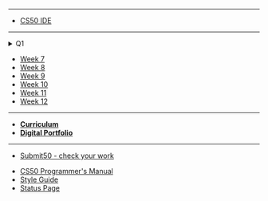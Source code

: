 ***
* [CS50 IDE](https://ide.cs50.io/)

***
<details>
    <summary>Q1</summary>
    <ul>
        <li><a href="https://candib80.github.io/ap/weeks/week0/">Week 0</a></li>
        <li><a href="https://candib80.github.io/ap/weeks/week1/">Week 1</a></li>
        <li><a href="https://candib80.github.io/ap/weeks/week2/">Week 2</a></li>
        <li><a href="https://candib80.github.io/ap/weeks/week3/">Week 3</a></li>
        <li><a href="https://candib80.github.io/ap/weeks/week4/">Week 4</a></li>
        <li><a href="https://candib80.github.io/ap/weeks/week5/">Week 5</a></li>
        <li><a href="https://candib80.github.io/ap/weeks/week6/">Week 6</a></li>
    </ul>
</details>

* <a href="https://candib80.github.io/ap/weeks/week7/">Week 7</a>
* <a href="https://candib80.github.io/ap/weeks/week8/">Week 8</a>
* <a href="https://candib80.github.io/ap/weeks/week9/">Week 9</a>
* <a href="https://candib80.github.io/ap/weeks/week10/">Week 10</a>
* <a href="https://candib80.github.io/ap/weeks/week11/">Week 11</a>
* <a href="https://candib80.github.io/ap/weeks/week12/">Week 12</a>


<!-- <details>
    <summary>Semester 1</summary>
    <ul>
        <li><a href="https://candib80.github.io/ap/weeks/week0/">Week 0</a></li>
        <li><a href="https://candib80.github.io/ap/weeks/week1/">Week 1</a></li>
        <li><a href="https://candib80.github.io/ap/weeks/week2/">Week 2</a></li>
        <li><a href="https://candib80.github.io/ap/weeks/week3/">Week 3</a></li>
        <li><a href="https://candib80.github.io/ap/weeks/week4/">Week 4</a></li>
        <li><a href="https://candib80.github.io/ap/weeks/week5/">Week 5</a></li>
        <li><a href="https://candib80.github.io/ap/weeks/week6/">Week 6</a></li>
        <li><a href="https://candib80.github.io/ap/weeks/week7/">Week 7</a></li>
        <li><a href="https://candib80.github.io/ap/weeks/week8/">Week 8</a></li>
        <li><a href="https://candib80.github.io/ap/weeks/week9/">Week 9</a></li>
        <li><a href="https://candib80.github.io/ap/weeks/week10/">Week 10</a></li>
        <li><a href="https://candib80.github.io/ap/weeks/week11/">Week 11</a></li>
        <li><a href="https://candib80.github.io/ap/weeks/week12/">Week 12</a></li>
        <li><a href="https://candib80.github.io/ap/weeks/week13/">Week 13</a></li>
        <li><a href="https://candib80.github.io/ap/weeks/week14/">Week 14</a></li>
        <li><a href="https://candib80.github.io/ap/weeks/week15/">Week 15</a></li>
        <li><a href="https://candib80.github.io/ap/weeks/week16/">Week 16</a></li>
        <li><a href="https://candib80.github.io/ap/weeks/week17/">Week 17</a></li>
    </ul>
</details>

<!-- <details>
    <summary>Q3</summary>
    <ul>
        <li><a href="https://candib80.github.io/ap/weeks/week18/">Week 18</a> Jan 6</li>
        <li><a href="https://candib80.github.io/ap/weeks/week19/">Week 19</a> Jan 13</li>
        <li><a href="https://candib80.github.io/ap/weeks/week20/">Week 22</a> Jan 20</li>
        <li><a href="https://candib80.github.io/ap/weeks/week21/">Week 21</a> Jan 27</li>
        <li><a href="https://candib80.github.io/ap/weeks/week22/">Week 22</a> Feb 3</li>
        <li><a href="https://candib80.github.io/ap/weeks/week23/">Week 23</a> Feb 10</li>
        <li><a href="https://candib80.github.io/ap/weeks/week24/">Week 24</a> Feb 17</li>
        <li><a href="https://candib80.github.io/ap/weeks/week25/">Week 25</a> Feb 24</li>
        <li><a href="https://candib80.github.io/ap/weeks/week26/">Week 26</a> Mar 2</li>
        <li><a href="https://candib80.github.io/ap/weeks/week27/">Week 27</a> Mar 9</li>
    </ul>
</details>

Q4  
* [Week 28](/ap/weeks/week28) Mar 16
* [Week 29](/ap/weeks/week29) Mar 23
* [Week 30](/ap/weeks/week30) Mar 30
* [Week 31](/ap/weeks/week31) Apr 6
* [Week 32](/ap/weeks/week32) Apr 13 - Break
* [Week 33](/ap/weeks/week33) Apr 20
* [Week 34](/ap/weeks/week34) Apr 27
* [Week 35](/ap/weeks/week35) May 4
* [Week 36](/ap/weeks/week36) May 11  -->

<!-- ***

[**Summer 2020**](/ap/curriculum/summer-assignment) -->

***

<!-- * [**Online Book**](https://k12.cengage.com/portal/Account/LogOn?DistrictLoginCode=BMT7) -->
* [**Curriculum**](/ap/curriculum)
* [**Digital Portfolio**](/ap/curriculum/digital_portfolio)

***

* <a href="https://submit.cs50.io" target="_blank">Submit50 - check your work</a>
<!-- * [Tools](/ap/tools) -->
<!-- * [Syllabus](/ap/syllabus) -->
* [CS50 Programmer's Manual](https://man.cs50.io/)
* <a href="https://cs50.readthedocs.io/style/c/" target="_blank">Style Guide</a>
* <a href="https://cs50.statuspage.io/" target="_blank">Status Page</a>



